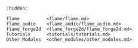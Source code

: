 ```{include} README.md
```
```{toctree}
:hidden:

flame          <flame/flame.md>
flame_audio    <flame_audio/flame_audio.md>
flame_forge2d  <flame_forge2d/flame_forge2d.md>
Tutorials      <tutorials/tutorials.md>
Other Modules  <other_modules/other_modules.md>
```
